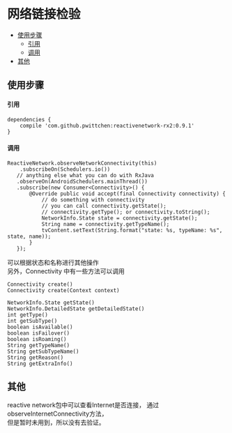 # 网络链接检验

* [使用步骤](#使用步骤)
    * [引用](#引用)
    * [调用](#调用)
* [其他](#其他)
    
    
## 使用步骤

#### 引用

```
dependencies {
    compile 'com.github.pwittchen:reactivenetwork-rx2:0.9.1'
}
```

#### 调用

```
ReactiveNetwork.observeNetworkConnectivity(this)
    .subscribeOn(Schedulers.io())
   // anything else what you can do with RxJava
   .observeOn(AndroidSchedulers.mainThread())
   .subscribe(new Consumer<Connectivity>() {
       @Override public void accept(final Connectivity connectivity) {
           // do something with connectivity
           // you can call connectivity.getState();
           // connectivity.getType(); or connectivity.toString();
           NetworkInfo.State state = connectivity.getState();
           String name = connectivity.getTypeName();
           tvContent.setText(String.format("state: %s, typeName: %s", state, name));
       }
   });
```
可以根据状态和名称进行其他操作  
另外，Connectivity 中有一些方法可以调用

```
Connectivity create()
Connectivity create(Context context)

NetworkInfo.State getState()
NetworkInfo.DetailedState getDetailedState()
int getType()
int getSubType()
boolean isAvailable()
boolean isFailover()
boolean isRoaming()
String getTypeName()
String getSubTypeName()
String getReason()
String getExtraInfo()
```


## 其他

reactive network包中可以查看Internet是否连接， 
通过observeInternetConnectivity方法，  
但是暂时未用到，所以没有去验证。